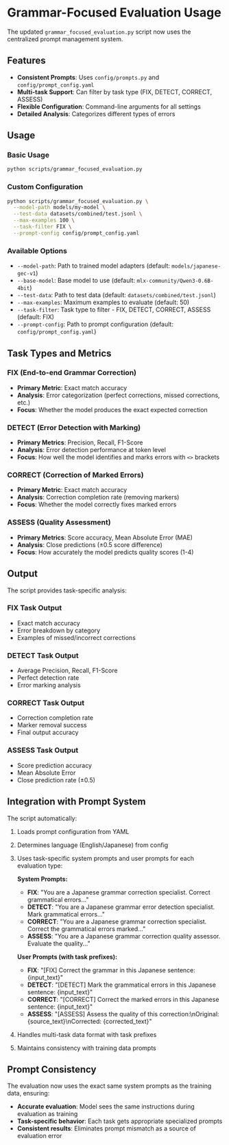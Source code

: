 # Grammar-Focused Evaluation Usage

The updated `grammar_focused_evaluation.py` script now uses the centralized prompt management system.

## Features

- **Consistent Prompts**: Uses `config/prompts.py` and `config/prompt_config.yaml`
- **Multi-task Support**: Can filter by task type (FIX, DETECT, CORRECT, ASSESS)
- **Flexible Configuration**: Command-line arguments for all settings
- **Detailed Analysis**: Categorizes different types of errors

## Usage

### Basic Usage
```bash
python scripts/grammar_focused_evaluation.py
```

### Custom Configuration
```bash
python scripts/grammar_focused_evaluation.py \
  --model-path models/my-model \
  --test-data datasets/combined/test.jsonl \
  --max-examples 100 \
  --task-filter FIX \
  --prompt-config config/prompt_config.yaml
```

### Available Options

- `--model-path`: Path to trained model adapters (default: `models/japanese-gec-v1`)
- `--base-model`: Base model to use (default: `mlx-community/Qwen3-0.6B-4bit`)
- `--test-data`: Path to test data (default: `datasets/combined/test.jsonl`)
- `--max-examples`: Maximum examples to evaluate (default: 50)
- `--task-filter`: Task type to filter - FIX, DETECT, CORRECT, ASSESS (default: FIX)
- `--prompt-config`: Path to prompt configuration (default: `config/prompt_config.yaml`)

## Task Types and Metrics

### **FIX** (End-to-end Grammar Correction)
- **Primary Metric**: Exact match accuracy
- **Analysis**: Error categorization (perfect corrections, missed corrections, etc.)
- **Focus**: Whether the model produces the exact expected correction

### **DETECT** (Error Detection with Marking)
- **Primary Metrics**: Precision, Recall, F1-Score
- **Analysis**: Error detection performance at token level
- **Focus**: How well the model identifies and marks errors with `<>` brackets

### **CORRECT** (Correction of Marked Errors)
- **Primary Metric**: Exact match accuracy
- **Analysis**: Correction completion rate (removing markers)
- **Focus**: Whether the model correctly fixes marked errors

### **ASSESS** (Quality Assessment)
- **Primary Metrics**: Score accuracy, Mean Absolute Error (MAE)
- **Analysis**: Close predictions (±0.5 score difference)
- **Focus**: How accurately the model predicts quality scores (1-4)

## Output

The script provides task-specific analysis:

### FIX Task Output
- Exact match accuracy
- Error breakdown by category
- Examples of missed/incorrect corrections

### DETECT Task Output  
- Average Precision, Recall, F1-Score
- Perfect detection rate
- Error marking analysis

### CORRECT Task Output
- Correction completion rate
- Marker removal success
- Final output accuracy

### ASSESS Task Output
- Score prediction accuracy
- Mean Absolute Error
- Close prediction rate (±0.5)

## Integration with Prompt System

The script automatically:
1. Loads prompt configuration from YAML
2. Determines language (English/Japanese) from config
3. Uses task-specific system prompts and user prompts for each evaluation type:

   **System Prompts:**
   - **FIX**: "You are a Japanese grammar correction specialist. Correct grammatical errors..."
   - **DETECT**: "You are a Japanese grammar error detection specialist. Mark grammatical errors..."
   - **CORRECT**: "You are a Japanese grammar correction specialist. Correct the grammatical errors marked..."
   - **ASSESS**: "You are a Japanese grammar correction quality assessor. Evaluate the quality..."

   **User Prompts (with task prefixes):**
   - **FIX**: "[FIX] Correct the grammar in this Japanese sentence: {input_text}"
   - **DETECT**: "[DETECT] Mark the grammatical errors in this Japanese sentence: {input_text}"
   - **CORRECT**: "[CORRECT] Correct the marked errors in this Japanese sentence: {input_text}"
   - **ASSESS**: "[ASSESS] Assess the quality of this correction:\nOriginal: {source_text}\nCorrected: {corrected_text}"
4. Handles multi-task data format with task prefixes
5. Maintains consistency with training data prompts

## Prompt Consistency

The evaluation now uses the exact same system prompts as the training data, ensuring:
- **Accurate evaluation**: Model sees the same instructions during evaluation as training
- **Task-specific behavior**: Each task gets appropriate specialized prompts
- **Consistent results**: Eliminates prompt mismatch as a source of evaluation error